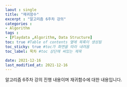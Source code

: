 ```yaml
---
laout : single
title: "재귀함수"
excerpt : "알고리즘 6주차 강의"
categories :
- Algorithm
tags :
- [Playdata ,Algorithm, Data Structure]
toc: true #Table of contents 옆에 목록이 생성됨
toc_sticky: true #toc가 화면을 따라 내려옴
toc_label: 목차 #toc 상단에 써있는 제목

date: 2021-12-16
last_modified_at: 2021-12-16
---
```


알고리즘 6주차 강의 진행 내용이며 재귀함수에 대한 내용입니다.
